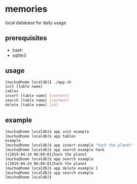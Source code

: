 # memories

local database for daily usage

## prerequisites

- bash
- sqlite3

## usage

``` bash
[mucho@home localdb]$ ./app.sh 
init [table name]
tables
insert [table name] [content]
search [table name] [content]
delete [table name] [id]

```

## example

``` bash
[mucho@home localdb]$ app init example
[mucho@home localdb]$ app tables
example
[mucho@home localdb]$ app insert example "hack the planet"
[mucho@home localdb]$ app search example hack
1|2019-04-24 06:09:01|hack the planet
[mucho@home localdb]$ app search example
1|2019-04-24 06:09:01|hack the planet
[mucho@home localdb]$ app delete example 1
[mucho@home localdb]$ app search example
[mucho@home localdb]$ 
```
